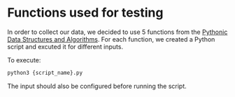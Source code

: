 # Functions used for testing

In order to collect our data, we decided to use 5 functions from the [Pythonic Data Structures and Algorithms](https://github.com/keon/algorithms). 
For each function, we created a Python script and excuted it for different inputs.

To execute:
```bash
python3 {script_name}.py
```
The input should also be configured before running the script.

